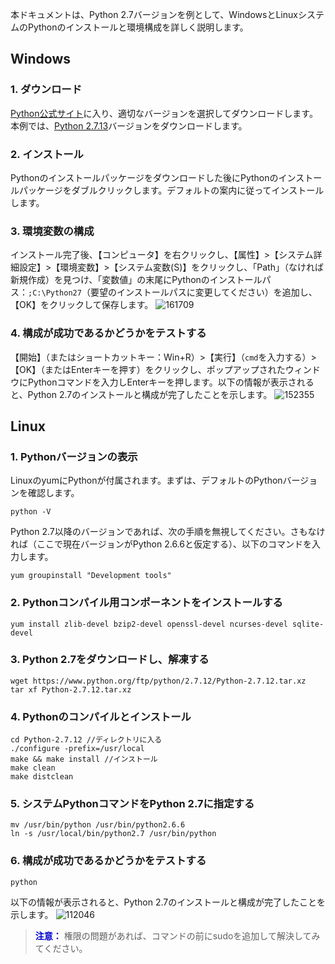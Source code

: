 本ドキュメントは、Python 2.7バージョンを例として、WindowsとLinuxシステムのPythonのインストールと環境構成を詳しく説明します。

## Windows
### 1. ダウンロード
[Python公式サイト](https://www.python.org/downloads/)に入り、適切なバージョンを選択してダウンロードします。本例では、[Python 2.7.13](https://www.python.org/ftp/python/2.7.13/python-2.7.13.amd64.msi)バージョンをダウンロードします。
### 2. インストール
Pythonのインストールパッケージをダウンロードした後にPythonのインストールパッケージをダブルクリックします。デフォルトの案内に従ってインストールします。
### 3. 環境変数の構成
インストール完了後、【コンピュータ】を右クリックし、【属性】>【システム詳細設定】>【環境変数】>【システム変数(S)】をクリックし、「Path」（なければ新規作成）を見つけ、「変数値」の末尾にPythonのインストールパス：`;C:\Python27`（要望のインストールパスに変更してください）を追加し、【OK】をクリックして保存します。
![161709](//mc.qcloudimg.com/static/img/b5784ed03d0f2fd07195c9c3ae1e5075/image.png)
### 4. 構成が成功であるかどうかをテストする
【開始】（またはショートカットキー：Win+R）>【実行】（`cmd`を入力する）>【OK】（またはEnterキーを押す）をクリックし、ポップアップされたウィンドウにPythonコマンドを入力しEnterキーを押します。以下の情報が表示されると、Python 2.7のインストールと構成が完了したことを示します。
![152355](//mc.qcloudimg.com/static/img/026d7738b234171b285a98f0e751038a/image.png)
## Linux
### 1. Pythonバージョンの表示
LinuxのyumにPythonが付属されます。まずは、デフォルトのPythonバージョンを確認します。
```
python -V
```
Python 2.7以降のバージョンであれば、次の手順を無視してください。さもなければ（ここで現在バージョンがPython 2.6.6と仮定する）、以下のコマンドを入力します。
```
yum groupinstall "Development tools"
```
### 2. Pythonコンパイル用コンポーネントをインストールする
```
yum install zlib-devel bzip2-devel openssl-devel ncurses-devel sqlite-devel
```
### 3. Python 2.7をダウンロードし、解凍する
```
wget https://www.python.org/ftp/python/2.7.12/Python-2.7.12.tar.xz
tar xf Python-2.7.12.tar.xz
```
### 4. Pythonのコンパイルとインストール
```
cd Python-2.7.12 //ディレクトリに入る
./configure -prefix=/usr/local
make && make install //インストール
make clean
make distclean
```
### 5. システムPythonコマンドをPython 2.7に指定する
```
mv /usr/bin/python /usr/bin/python2.6.6
ln -s /usr/local/bin/python2.7 /usr/bin/python
```
### 6. 構成が成功であるかどうかをテストする
```
python
```
以下の情報が表示されると、Python 2.7のインストールと構成が完了したことを示します。
![112046](//mc.qcloudimg.com/static/img/0eb560566c1f67e302e75b1dcb515d98/image.png)

> <font color="#0000cc">**注意：** </font>
権限の問題があれば、コマンドの前にsudoを追加して解決してみてください。
